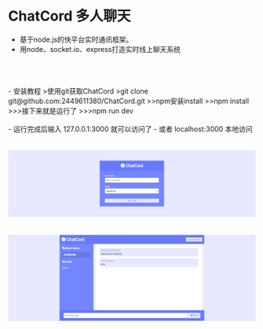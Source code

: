 # ChatCord 多人聊天

- 基于node.js的快平台实时通讯框架。
- 用node、socket.io、express打造实时线上聊天系统
<br />
<br />
<br /> 
- 安装教程
>使用git获取ChatCord
>git clone git@github.com:2449611380/ChatCord.git
>>npm安装install
>>npm install
>>>接下来就是运行了
>>>npm run dev
<br />
<br />
- 运行完成后输入 127.0.0.1:3000 就可以访问了
- 或者 localhost:3000 本地访问
<br />
<br />
<br />
<code><img src="https://github.com/2449611380/ChatCord/blob/main/effect%20img/01.png"></code>
<br />
<br />
<br />
<code><img src="https://github.com/2449611380/ChatCord/blob/main/effect%20img/02.png"></code>
